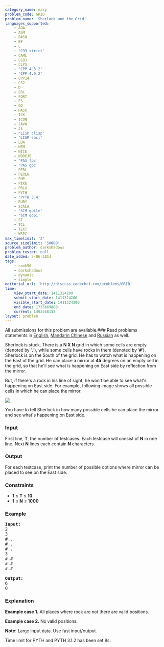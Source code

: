 ```yaml
---
category_name: easy
problem_code: GRID
problem_name: 'Sherlock and the Grid'
languages_supported:
    - ADA
    - ASM
    - BASH
    - BF
    - C
    - 'C99 strict'
    - CAML
    - CLOJ
    - CLPS
    - 'CPP 4.3.2'
    - 'CPP 4.9.2'
    - CPP14
    - CS2
    - D
    - ERL
    - FORT
    - FS
    - GO
    - HASK
    - ICK
    - ICON
    - JAVA
    - JS
    - 'LISP clisp'
    - 'LISP sbcl'
    - LUA
    - NEM
    - NICE
    - NODEJS
    - 'PAS fpc'
    - 'PAS gpc'
    - PERL
    - PERL6
    - PHP
    - PIKE
    - PRLG
    - PYTH
    - 'PYTH 3.4'
    - RUBY
    - SCALA
    - 'SCM guile'
    - 'SCM qobi'
    - ST
    - TCL
    - TEXT
    - WSPC
max_timelimit: '2'
source_sizelimit: '50000'
problem_author: darkshadows
problem_tester: null
date_added: 5-06-2014
tags:
    - cook50
    - darkshadows
    - dynamic
    - simple
editorial_url: 'http://discuss.codechef.com/problems/GRID'
time:
    view_start_date: 1411324200
    submit_start_date: 1411324200
    visible_start_date: 1411324200
    end_date: 1735669800
    current: 1493558152
layout: problem
---
```

All submissions for this problem are available.###  Read problems statements in [English](http://www.codechef.com/download/translated/COOK50/english/GRID.pdf), [Mandarin Chinese](http://www.codechef.com/download/translated/COOK50/mandarin/GRID.pdf) and [Russian](http://www.codechef.com/download/translated/COOK50/russian/GRID.pdf) as well.

Sherlock is stuck. There is a **N X N** grid in which some cells are empty (denoted by ‘**.**’), while some cells have rocks in them (denoted by ‘**\#**’). Sherlock is on the South of the grid. He has to watch what is happening on the East of the grid. He can place a mirror at **45** degrees on an empty cell in the grid, so that he'll see what is happening on East side by reflection from the mirror.


But, if there's a rock in his line of sight, he won't be able to see what's happening on East side. For example, following image shows all possible cells in which he can place the mirror.

![](//www.codechef.com/download/COOK50/grid.jpg)

You have to tell Sherlock in how many possible cells he can place the mirror and see what's happening on East side.

### Input

First line, **T**, the number of testcases. Each testcase will consist of **N** in one line. Next **N** lines each contain **N** characters.

### Output

For each testcase, print the number of possible options where mirror can be placed to see on the East side.

### Constraints

- **1** ≤ **T** ≤ **10**
- **1** ≤ **N** ≤ **1000**

### Example

<pre><b>Input:</b>
2
3
#..
#..
#..
3
#.#
#.#
#.#

<b>Output:</b>
6
0
</pre>
### Explanation

**Example case 1.** All places where rock are not there are valid positions.

**Example case 2.** No valid positions.



**Note:** Large input data. Use fast input/output.

Time limit for PYTH and PYTH 3.1.2 has been set 8s.

